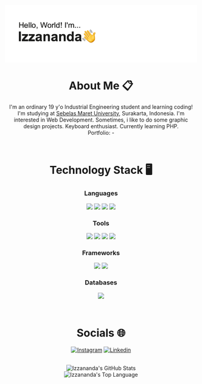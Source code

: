 <!-- banner -->
[![MasterHead](https://github.com/izzanadimas/izzanadimas/blob/main/BannerGithub.png)](https://github.com/izzanadimas)

<!-- about -->
<h1 align="center">About Me 📋</h1>
<p align="center">I'm an ordinary 19 y'o Industrial Engineering student and learning coding!<br>I'm studying at <a href="https://uns.ac.id/id/">Sebelas Maret University</a>, Surakarta, Indonesia. I'm interested in Web Development. Sometimes, i like to do some graphic design projects. Keyboard enthusiast. Currently learning PHP.<br>Portfolio: -</p>

<br>

<!-- tech -->
<h1 align="center">Technology Stack 🖥️</h1>
<!-- language -->
<h3 align="center">Languages</h3>
<p align="center">
<img src="https://img.shields.io/badge/Python-3776AB?style=for-the-badge&logo=python&logoColor=white" />
<img src="https://img.shields.io/badge/PHP-777BB4?style=for-the-badge&logo=php&logoColor=white" />
<img src="https://img.shields.io/badge/HTML5-E34F26?style=for-the-badge&logo=html5&logoColor=white" />
<img src="https://img.shields.io/badge/CSS-239120?&style=for-the-badge&logo=css3&logoColor=white" />
</p>
<!-- tools -->
<h3 align="center">Tools</h3>
<p align="center">
<img src="https://img.shields.io/badge/GIT-E44C30?style=for-the-badge&logo=git&logoColor=white" />
<img src="https://img.shields.io/badge/Markdown-000000?style=for-the-badge&logo=markdown&logoColor=white" />
<img src="https://img.shields.io/badge/VSCode-0078D4?style=for-the-badge&logo=visual%20studio%20code&logoColor=white" />
<img src="https://img.shields.io/badge/Figma-F24E1E?style=for-the-badge&logo=figma&logoColor=white" />
</p>
<!-- frameworks -->
<h3 align="center">Frameworks</h3>
<p align="center">
<img src="https://img.shields.io/badge/Laravel-FF2D20?style=for-the-badge&logo=laravel&logoColor=white" />
<img src="https://img.shields.io/badge/Bootstrap-563D7C?style=for-the-badge&logo=bootstrap&logoColor=white" />
</p>
<!-- databases -->
<h3 align="center">Databases</h3>
<p align="center">
<img src="https://img.shields.io/badge/MySQL-005C84?style=for-the-badge&logo=mysql&logoColor=white" />
</p>

<br>

<!-- socials -->
<h1 align="center">Socials 🌐</h1>
<p align="center">
<a href="https://www.instagram.com/izzanadimas/" target="_blank" rel="noreferrer"><img src="https://raw.githubusercontent.com/danielcranney/readme-generator/main/public/icons/socials/instagram.svg" width="36" height="36" alt="Instagram" /></a>
<a href="https://www.linkedin.com/in/izzanadimas/" target="_blank" rel="noreferrer"><img src="https://raw.githubusercontent.com/danielcranney/readme-generator/main/public/icons/socials/linkedin.svg" width="36" height="36" alt="Linkedin" /></a>
</p>

<br>

<!-- stats -->
<div align="center">
<img src="https://github-readme-stats.vercel.app/api?username=izzanadimas&show_icons=true&theme=graywhite" alt="Izzananda's GitHub Stats" />
<br>
<img src="https://github-readme-stats.vercel.app/api/top-langs/?username=izzanadimas&show_icons=true&theme=graywhite" alt="Izzananda's Top Language" />
</div>
